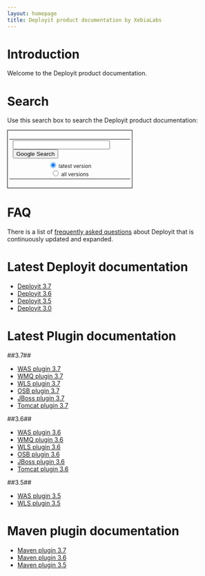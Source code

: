```yaml
---
layout: homepage
title: Deployit product documentation by XebiaLabs
---
```


# Introduction #

Welcome to the Deployit product documentation.

# Search #

Use this search box to search the Deployit product documentation:

<form method="get" action="http://www.google.com/search">
  <div style="border:1px solid black;padding:4px;width:20em;">
  <table border="0" cellpadding="0">
  <tr><td>
  <input type="text" name="q" size="25" maxlength="255" value="" />
  <input type="submit" value="Google Search" /></td></tr>
  <tr><td align="center" style="font-size:75%">
  <input type="radio" name="sitesearch" value="docs.xebialabs.com/releases/3.7" checked /> latest version<br />
  <input type="radio" name="sitesearch" value="docs.xebialabs.com"/> all versions<br />
  </td></tr></table>
  </div>
</form>

# FAQ #

There is a list of [frequently asked questions](faq) about Deployit that is continuously updated and expanded. 

# Latest Deployit documentation #

* [Deployit 3.7](/releases/3.7)
* [Deployit 3.6](/releases/3.6)
* [Deployit 3.5](/releases/3.5)
* [Deployit 3.0](/releases/3.0)

# Latest Plugin documentation #

##3.7##
* [WAS plugin 3.7](/releases/was-plugin-3.7)
* [WMQ plugin 3.7](/releases/wmq-plugin-3.7)
* [WLS plugin 3.7](/releases/wls-plugin-3.7)
* [OSB plugin 3.7](/releases/osb-plugin-3.7)
* [JBoss plugin 3.7](/releases/jboss-plugin-3.7)
* [Tomcat plugin 3.7](/releases/tomcat-plugin-3.7)

##3.6##
* [WAS plugin 3.6](/releases/was-plugin-3.6)
* [WMQ plugin 3.6](/releases/wmq-plugin-3.6)
* [WLS plugin 3.6](/releases/wls-plugin-3.6)
* [OSB plugin 3.6](/releases/osb-plugin-3.6)
* [JBoss plugin 3.6](/releases/jboss-plugin-3.6)
* [Tomcat plugin 3.6](/releases/tomcat-plugin-3.6)

##3.5##
* [WAS plugin 3.5](/releases/was-plugin-3.5)
* [WLS plugin 3.5](/releases/wls-plugin-3.5)

# Maven plugin documentation #

* [Maven plugin 3.7](http://tech.xebialabs.com/deployit-maven-plugin/3.7.0/)
* [Maven plugin 3.6](http://tech.xebialabs.com/deployit-maven-plugin/3.6.4/)
* [Maven plugin 3.5](http://tech.xebialabs.com/deployit-maven-plugin/3.5.2/)

